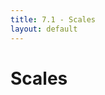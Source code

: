 ```yaml
---
title: 7.1 - Scales
layout: default
---
```


# Scales

<script>
  var w = 600,
    h = 400,
    padding = 20
    dataset = [
      [5, 20], [480, 90], [250, 50], [100, 33], [330, 95],
      [410, 12], [475, 44], [25, 67], [85, 21], [220, 88]
    ],
    scale = d3.scale.linear()
      .domain([100,500])
      .range([10,350]),
    xScale = d3.scale.linear()
      .domain([0, d3.max(dataset, function (d) { return d[0]; })])
      .range([padding,w-padding]),
    yScale = d3.scale.linear()
      .domain([0, d3.max(dataset, function (d) { return d[1]; })])
      .range([h-padding,padding])

    var svg = d3.select("#right-col")
      .append("svg")
      .attr({
        "width": w,
        "height": h
      })
      .selectAll("circle")
      .data(dataset)
      .enter()
      .append("circle")
      .attr({
        cx: function(d) {
          return xScale(d[0]);
        },
        cy: function (d) {
          return yScale(d[1])
        },
        r: function (d) {
          return Math.sqrt(h - yScale(d[1]))
        }
      })
</script>